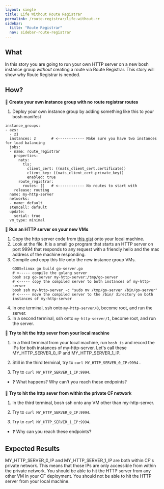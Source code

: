 ```yaml
---
layout: single
title: Life Without Route Registrar
permalink: /route-registrar/life-without-rr
sidebar:
  title: "Route Registrar"
  nav: sidebar-route-registrar
---
```


## What

In this story you are going to run your own HTTP server on a new bosh instance
group _without_ creating a route via Route Registrar. This story will show why
Route Registrar is needed.

## How?

📝 **Create your own instance group with no route registrar routes**

1. Deploy your own instance group by adding something like this to your bosh manifest

```
instance_groups:
- azs:
  - z1
  instances: 2       # <------------ Make sure you have two instances for load balancing
  jobs:
  - name: route_registrar
    properties:
      nats:
        tls:
          client_cert: ((nats_client_cert.certificate))
          client_key: ((nats_client_cert.private_key))
          enabled: true
      route_registrar:
        routes: []   # <------------ No routes to start with
    release: routing
  name: my-http-server
  networks:
  - name: default
  stemcell: default
  update:
    serial: true
  vm_type: minimal
```

📝 **Run an HTTP server on your new VMs**
1. Copy the http server code from
   [this gist](https://gist.github.com/ameowlia/2768de0c1d857a9981ed2df9809de6a9)
   onto your local machine.
1. Look at the file. It is a small go program that starts an HTTP server on
   port 9994 that responds to any request with a friendly hello and the mac
   address of the machine responding.
1. Compile and copy this file onto the new instance group VMs.
   ```
   GOOS=linux go build go-server.go                                   # <----- compile the golang server
   bosh scp go-server my-http-server:/tmp/go-server                   # <----- copy the compiled server to both instances of my-http-server
   bosh ssh my-http-server -c "sudo mv /tmp/go-server /bin/go-server" # <----- move the compiled server to the /bin/ directory on both instances of my-http-server
   ```
1.  In one terminal, ssh onto `my-http-server/0`, become root, and run the server.
1.  In a second terminal, ssh onto `my-http-server/1`, become root, and run the server.

📝 **Try to hit the http sever from your local machine**

1. In a third terminal from your local machine, run `bosh is` and record the
   IPs for both instances of my-http-server. Let's call these
   MY_HTTP_SERVER_0_IP and MY_HTTP_SERVER_1_IP.

1. Still in the third terminal, try to `curl MY_HTTP_SERVER_0_IP:9994` .

1. Try to `curl MY_HTTP_SERVER_1_IP:9994`.
* ❓ What happens? Why can't you reach these endpoints?

📝 **Try to hit the http sever from within the private CF network**

1. In the third terminal, bosh ssh onto any VM other than my-http-server.

1. Try to `curl MY_HTTP_SERVER_0_IP:9994`.

1. Try to `curl MY_HTTP_SERVER_1_IP:9994`.
* ❓ Why can you reach these endpoints?

## Expected Results

MY_HTTP_SERVER_0_IP and MY_HTTP_SERVER_1_IP are both within CF's private
network. This means that those IPs are only accessible from within the private
network. You should be able to hit the HTTP server from any other VM in your CF
deployment. You should not be able to hit the HTTP server from your local
machine.

